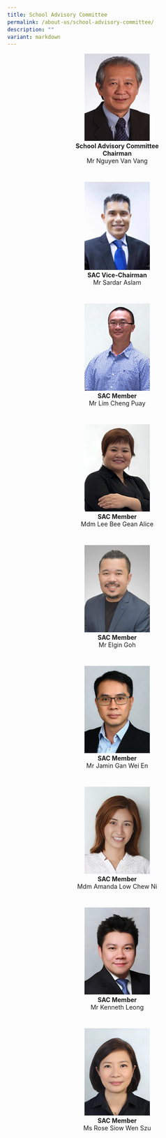 ```yaml
---
title: School Advisory Committee
permalink: /about-us/school-advisory-committee/
description: ""
variant: markdown
---
```

<div style="display: flex; flex-wrap: wrap; justify-content: center; gap: 40px;">

  <div style="flex: 0 1 250px; text-align: center;">
    <img style="width: 150px; height: auto;" src="/images/About us/School Advisory Committee/2025_sac_chairman.png"><br>
    <strong>School Advisory Committee Chairman</strong><br>
    Mr Nguyen Van Vang
  </div>

  <div style="flex: 0 1 250px; text-align: center;">
    <img style="width: 150px; height: auto;" src="/images/About%20us/School%20Advisory%20Committee/Sardar%20Aslam.jpg"><br>
    <strong>SAC Vice-Chairman</strong><br>
    Mr Sardar Aslam
  </div>

  <div style="flex: 0 1 250px; text-align: center;">
    <img style="width: 150px; height: 200px;" src="/images/About%20us/School%20Advisory%20Committee/2025_sac_lim_cheng_puay.png"><br>
    <strong>SAC Member</strong><br>
    Mr Lim Cheng Puay
  </div>

  <div style="flex: 0 1 250px; text-align: center;">
    <img style="width: 150px; height: auto;" src="/images/About us/School Advisory Committee/2025_sac_alicelee.png"><br>
    <strong>SAC Member</strong><br>
    Mdm Lee Bee Gean Alice
  </div>

  <div style="flex: 0 1 250px; text-align: center;">
    <img style="width: 150px; height: auto;" src="/images/About us/School Advisory Committee/2025_sac_elgingoh.png"><br>
    <strong>SAC Member</strong><br>
    Mr Elgin Goh
  </div>

  <div style="flex: 0 1 250px; text-align: center;">
    <img style="width: 150px; height: auto;" src="/images/About us/School Advisory Committee/2025_sac_jamingan.png"><br>
    <strong>SAC Member</strong><br>
    Mr Jamin Gan Wei En
  </div>

  <div style="flex: 0 1 250px; text-align: center;">
    <img style="width: 150px; height: auto;" src="/images/About us/School Advisory Committee/2025_sac_amandaloh.png"><br>
    <strong>SAC Member</strong><br>
    Mdm Amanda Low Chew Ni
  </div>

  <div style="flex: 0 1 250px; text-align: center;">
    <img style="width: 150px; height: auto;" src="/images/About us/School Advisory Committee/2025_sac_kennethleong.png"><br>
    <strong>SAC Member</strong><br>
    Mr Kenneth Leong
  </div>

  <div style="flex: 0 1 250px; text-align: center;">
    <img style="width: 150px; height: auto;" src="/images/About us/School Advisory Committee/2025_sac_rose.png"><br>
    <strong>SAC Member</strong><br>
    Ms Rose Siow Wen Szu
  </div>

</div>
